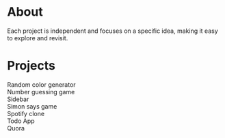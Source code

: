 # About

Each project is independent and focuses on a specific idea, making it easy to explore and revisit.

# Projects

Random color generator <br>
Number guessing game <br>
Sidebar <br>
Simon says game <br>
Spotify clone <br>
Todo App <br>
Quora <br>
